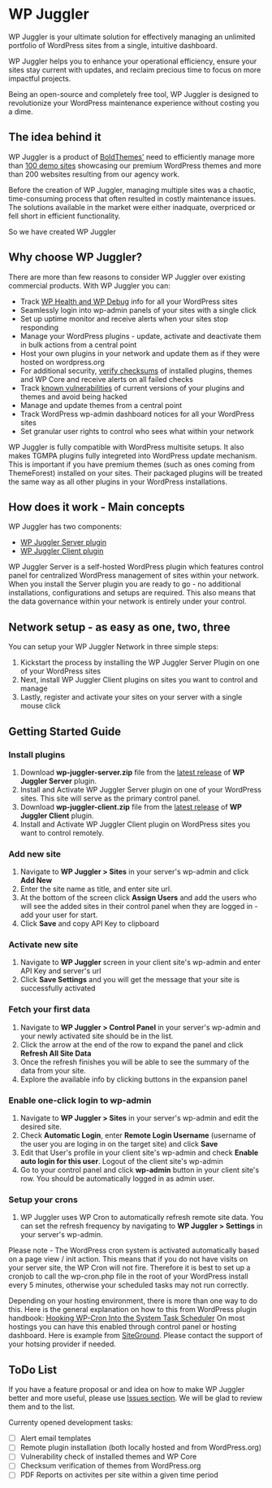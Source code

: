 # WP Juggler #

WP Juggler is your ultimate solution for effectively managing an unlimited portfolio of WordPress sites from a single, intuitive dashboard. 

WP Juggler helps you to enhance your operational efficiency, ensure your sites stay current with updates, and reclaim precious time to focus on more impactful projects. 

Being an open-source and completely free tool, WP Juggler is designed to revolutionize your WordPress maintenance experience without costing you a dime.

## The idea behind it ##

WP Juggler is a product of [BoldThemes'](https://bold-themes.com/) need to efficiently manage more than [100 demo sites](https://themeforest.net/user/boldthemes/portfolio) showcasing our premium WordPress themes and more than 200 websites resulting from our agency work.

Before the creation of WP Juggler, managing multiple sites was a chaotic, time-consuming process that often resulted in costly maintenance issues. The solutions available in the market were either inadquate, overpriced or fell short in efficient functionality. 

So we have created WP Juggler

## Why choose WP Juggler? ##

There are more than few reasons to consider WP Juggler over existing commercial products.
With WP Juggler you can:

- Track [WP Health and WP Debug](https://wordpress.org/documentation/article/site-health-screen/) info for all your WordPress sites
- Seamlessly login into wp-admin panels of your sites with a single click
- Set up uptime monitor and receive alerts when your sites stop responding
- Manage your WordPress plugins - update, activate and deactivate them in bulk actions from a central point
- Host your own plugins in your network and update them as if they were hosted on wordpress.org
- For additional security, [verify checksums](https://developer.wordpress.org/cli/commands/plugin/verify-checksums/) of installed plugins, themes and WP Core and receive alerts on all failed checks
- Track [known vulnerabilities](https://www.wpvulnerability.com/) of current versions of your plugins and themes and avoid being hacked
- Manage and update themes from a central point
- Track WordPress wp-admin dashboard notices for all your WordPress sites
- Set granular user rights to control who sees what within your network

WP Juggler is fully compatible with WordPress multisite setups. 
It also makes TGMPA plugins fully integreted into WordPress update mechanism. 
This is important if you have premium themes (such as ones coming from ThemeForest) installed on your sites. Their packaged plugins will be treated the same way as all other plugins in your WordPress installations.

## How does it work - Main concepts ##

WP Juggler has two components:

- [WP Juggler Server plugin](https://github.com/boldthemes/wp-juggler-server)
- [WP Juggler Client plugin](https://github.com/boldthemes/wp-juggler-client)

WP Juggler Server is a self-hosted WordPress plugin which features control panel for centralized WordPress management of sites within your network.
When you install the Server plugin you are ready to go - no additional installations, configurations and setups are required. 
This also means that the data governance within your network is entirely under your control.

## Network setup - as easy as one, two, three ##

You can setup your WP Juggler Network in three simple steps:

1. Kickstart the process by installing the WP Juggler Server Plugin on one of your WordPress sites
2. Next, install WP Juggler Client plugins on sites you want to control and manage
3. Lastly, register and activate your sites on your server with a single mouse click 

## Getting Started Guide ##

### Install plugins ###
1. Download **wp-juggler-server.zip** file from the [latest release](https://github.com/boldthemes/wp-juggler-server/releases/latest) of **WP Juggler Server** plugin.
2. Install and Activate WP Juggler Server plugin on one of your WordPress sites. This site will serve as the primary control panel.
3. Download **wp-juggler-client.zip** file from the [latest release](https://github.com/boldthemes/wp-juggler-client/releases/latest) of **WP Juggler Client** plugin.
4. Install and Activate WP Juggler Client plugin on WordPress sites you want to control remotely.

### Add new site ###
1. Navigate to **WP Juggler > Sites** in your server's wp-admin and click **Add New**
2. Enter the site name as title, and enter site url. 
3. At the bottom of the screen click **Assign Users** and add the users who will see the added sites in their control panel when they are logged in - add your user for start. 
4. Click **Save** and copy API Key to clipboard

### Activate new site ###
1. Navigate to **WP Juggler** screen in your client site's wp-admin and enter API Key and server's url
2. Click **Save Settings** and you will get the message that your site is successfully activated 

### Fetch your first data ###
1. Navigate to  **WP Juggler > Control Panel** in your server's wp-admin and your newly activated site should be in the list.
2. Click the arrow at the end of the row to expand the panel and click **Refresh All Site Data**
3. Once the refresh finishes you will be able to see the summary of the data from your site. 
4. Explore the available info by clicking buttons in the expansion panel

### Enable one-click login to wp-admin ###
1. Navigate to **WP Juggler > Sites** in your server's wp-admin and edit the desired site.
2. Check **Automatic Login**, enter **Remote Login Username** (username of the user you are loging in on the target site) and click **Save**
3. Edit that User's profile in your client site's wp-admin and check **Enable auto login for this user**. Logout of the client site's wp-admin  
4. Go to your control panel and click **wp-admin** button in your client site's row. You should be automatically logged in as admin user.

### Setup your crons ###
1. WP Juggler uses WP Cron to automatically refresh remote site data. You can set the refresh frequency by navigating to **WP Juggler > Settings** in your server's wp-admin.

Please note - The WordPress cron system is activated automatically based on a page view / init action. This means that if you do not have visits on your server site, the WP Cron will not fire. Therefore it is best to set up a cronjob to call the wp-cron.php file in the root of your WordPress install every 5 minutes, otherwise your scheduled tasks may not run correctly. 

Depending on your hosting environment, there is more than one way to do this. 
Here is the general explanation on how to this from WordPress plugin handbook: [Hooking WP-Cron Into the System Task Scheduler](https://developer.wordpress.org/plugins/cron/hooking-wp-cron-into-the-system-task-scheduler/)
On most hostings you can have this enabled through control panel or hosting dashboard. Here is example from [SiteGround](https://eu.siteground.com/tutorials/wordpress/real-cron-job/). Please contact the support of your hotsing provider if needed.

## ToDo List ##

If you have a feature proposal or and idea on how to make WP Juggler better and more useful, please use [Issues section](https://github.com/boldthemes/wp-juggler-server/issues). We will be glad to review them and to the list.

Currenty opened development tasks:

- [ ] Alert email templates
- [ ] Remote plugin installation (both locally hosted and from WordPress.org)
- [ ] Vulnerability check of installed themes and WP Core
- [ ] Checksum verification of themes from WordPress.org
- [ ] PDF Reports on activites per site within a given time period
